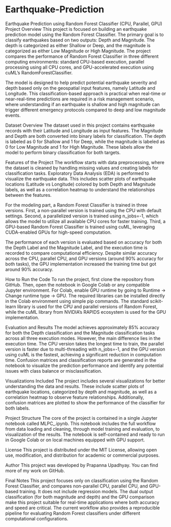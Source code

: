# Earthquake-Prediction
Earthquake Prediction using Random Forest Classifier (CPU, Parallel, GPU)
Project Overview
This project is focused on building an earthquake prediction model using the Random Forest Classifier. The primary goal is to classify earthquakes based on two outputs: Depth and Magnitude. The depth is categorized as either Shallow or Deep, and the magnitude is categorized as either Low Magnitude or High Magnitude. The project compares the performance of Random Forest Classifier in three different computing environments: standard CPU-based execution, parallel processing using all CPU cores, and GPU-accelerated execution using cuML’s RandomForestClassifier.

The model is designed to help predict potential earthquake severity and depth based only on the geospatial input features, namely Latitude and Longitude. This classification-based approach is practical when real-time or near-real-time predictions are required in a risk management scenario, where understanding if an earthquake is shallow and high magnitude can trigger different emergency protocols compared to deep and low magnitude events.

Dataset Overview
The dataset used in this project contains earthquake records with their Latitude and Longitude as input features. The Magnitude and Depth are both converted into binary labels for classification. The depth is labeled as 0 for Shallow and 1 for Deep, while the magnitude is labeled as 0 for Low Magnitude and 1 for High Magnitude. These labels allow the model to perform binary classification for both targets.

Features of the Project
The workflow starts with data preprocessing, where the dataset is cleaned by handling missing values and creating labels for classification tasks. Exploratory Data Analysis (EDA) is performed to visualize the earthquake data. This includes scatter plots of earthquake locations (Latitude vs Longitude) colored by both Depth and Magnitude labels, as well as a correlation heatmap to understand the relationships between the features.

For the modeling part, a Random Forest Classifier is trained in three versions. First, a non-parallel version is trained using the CPU with default settings. Second, a parallelized version is trained using n_jobs=-1, which allows the model to utilize all available CPU cores for faster training. Third, a GPU-based Random Forest Classifier is trained using cuML, leveraging CUDA-enabled GPUs for high-speed computation.

The performance of each version is evaluated based on accuracy for both the Depth Label and the Magnitude Label, and the execution time is recorded to compare computational efficiency. Despite similar accuracy across the CPU, parallel CPU, and GPU versions (around 90% accuracy for both tasks), the GPU implementation increased the
training time but got around 90% accuracy.

How to Run the Code
To run the project, first clone the repository from GitHub. Then, open the notebook in Google Colab or any compatible Jupyter environment. For Colab, enable GPU runtime by going to Runtime → Change runtime type → GPU. The required libraries can be installed directly in the Colab environment using simple pip commands. The standard scikit-learn library is used for the CPU and parallel versions of Random Forest, while the cuML library from NVIDIA’s RAPIDS ecosystem is used for the GPU implementation.

Evaluation and Results
The model achieves approximately 85% accuracy for both the Depth classification and the Magnitude classification tasks across all three execution modes. However, the main difference lies in the execution time. The CPU version takes the longest time to train, the parallel version is faster due to multi-threading with n_jobs=-1, and the GPU version using cuML is the fastest, achieving a significant reduction in computation time. Confusion matrices and classification reports are generated in the notebook to visualize the prediction performance and identify any potential issues with class balance or misclassification.

Visualizations Included
The project includes several visualizations for better understanding the data and results. These include scatter plots of earthquake locations, categorized by depth and magnitude, as well as a correlation heatmap to observe feature relationships. Additionally, confusion matrices are plotted to show the performance of the classifier for both labels.

Project Structure
The core of the project is contained in a single Jupyter notebook called MLPC_.ipynb. This notebook includes the full workflow from data loading and cleaning, through model training and evaluation, to visualization of the results. The notebook is self-contained and ready to run in Google Colab or on local machines equipped with GPU support.

License
This project is distributed under the MIT License, allowing open use, modification, and distribution for academic or commercial purposes.

Author
This project was developed by Prapanna Upadhyay. You can find more of my work on GitHub.

Final Notes
This project focuses only on classification using the Random Forest Classifier, and compares non-parallel CPU, parallel CPU, and GPU-based training. It does not include regression models. The dual output classification (for both magnitude and depth) and the GPU comparison make this project suitable for real-time applications where both accuracy and speed are critical. The current workflow also provides a reproducible pipeline for evaluating Random Forest classifiers under different computational configurations.



